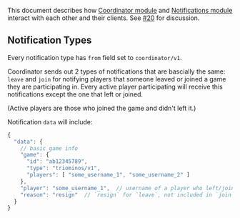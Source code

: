 This document describes how [Coordinator module](https://github.com/j3k0/ganomede-coordinator) and [Notifications module](https://github.com/j3k0/ganomede-notifications) interact with each other and their clients.
See [#20](https://github.com/j3k0/ganomede-notifications/issues/20) for discussion.

## Notification Types

Every notification type has `from` field set to `coordinator/v1`.

Coordinator sends out 2 types of notifications that are bascially the same: `leave` and `join` for notifying players that someone leaved or joined a game they are participating in. Every active player participating will receive this notifications except the one that left or joined.

(Active players are those who joined the game and didn't left it.)

Notification `data` will include:

``` js
{
  "data": {
    // basic game info
    "game": {
      "id": "ab12345789",
      "type": "triominos/v1",
      "players": [ "some_username_1", "some_username_2" ]
    },
    "player": "some_username_1",  // username of a player who left/joined
    "reason": "resign"  // `resign` for `leave`, not included in `join`.
  }
}
```
